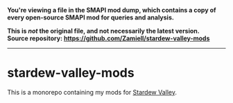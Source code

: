 **You're viewing a file in the SMAPI mod dump, which contains a copy of every open-source SMAPI mod
for queries and analysis.**

**This is _not_ the original file, and not necessarily the latest version.**  
**Source repository: https://github.com/Zamiell/stardew-valley-mods**

----

# stardew-valley-mods

This is a monorepo containing my mods for [Stardew Valley](https://www.stardewvalley.net/).
